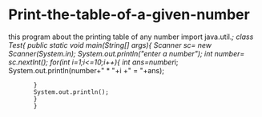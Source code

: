 # Print-the-table-of-a-given-number
this program about the printing table of any number
import java.util.*;
class Test{
    public static void main(String[] args){
        Scanner sc= new Scanner(System.in);
         System.out.println("enter a number");
           int number= sc.nextInt();
           for(int i=1;i<=10;i++){
          int ans=number*i;
            System.out.println(number+" * "+i +" = "+ans);
            
           }
           System.out.println();
           }
           }
